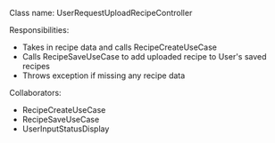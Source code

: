 Class name: UserRequestUploadRecipeController

Responsibilities:
- Takes in recipe data and calls RecipeCreateUseCase
- Calls RecipeSaveUseCase to add uploaded recipe to User's saved recipes 
- Throws exception if missing any recipe data

Collaborators:
- RecipeCreateUseCase
- RecipeSaveUseCase
- UserInputStatusDisplay